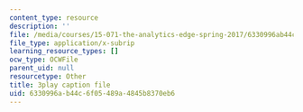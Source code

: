 ```yaml
---
content_type: resource
description: ''
file: /media/courses/15-071-the-analytics-edge-spring-2017/6330996ab44c6f05489a4845b8370eb6_kntypWFmyyM.srt
file_type: application/x-subrip
learning_resource_types: []
ocw_type: OCWFile
parent_uid: null
resourcetype: Other
title: 3play caption file
uid: 6330996a-b44c-6f05-489a-4845b8370eb6
---
```


